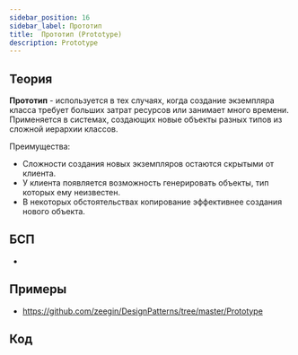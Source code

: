 ```yaml
---
sidebar_position: 16
sidebar_label: Прототип
title:  Прототип (Prototype)
description: Prototype
---
```

## Теория
**Прототип** - используется в тех случаях, когда создание экземпляра класса требует больших затрат ресурсов или занимает много времени. Применяется в системах, создающих новые объекты разных типов из сложной иерархии классов.

Преимущества:
- Сложности создания новых экземпляров остаются скрытыми от клиента.
- У клиента появляется возможность генерировать объекты, тип которых ему неизвестен.
- В некоторых обстоятельствах копирование эффективнее создания нового объекта.

## БСП
- 

## Примеры
- https://github.com/zeegin/DesignPatterns/tree/master/Prototype

## Код
